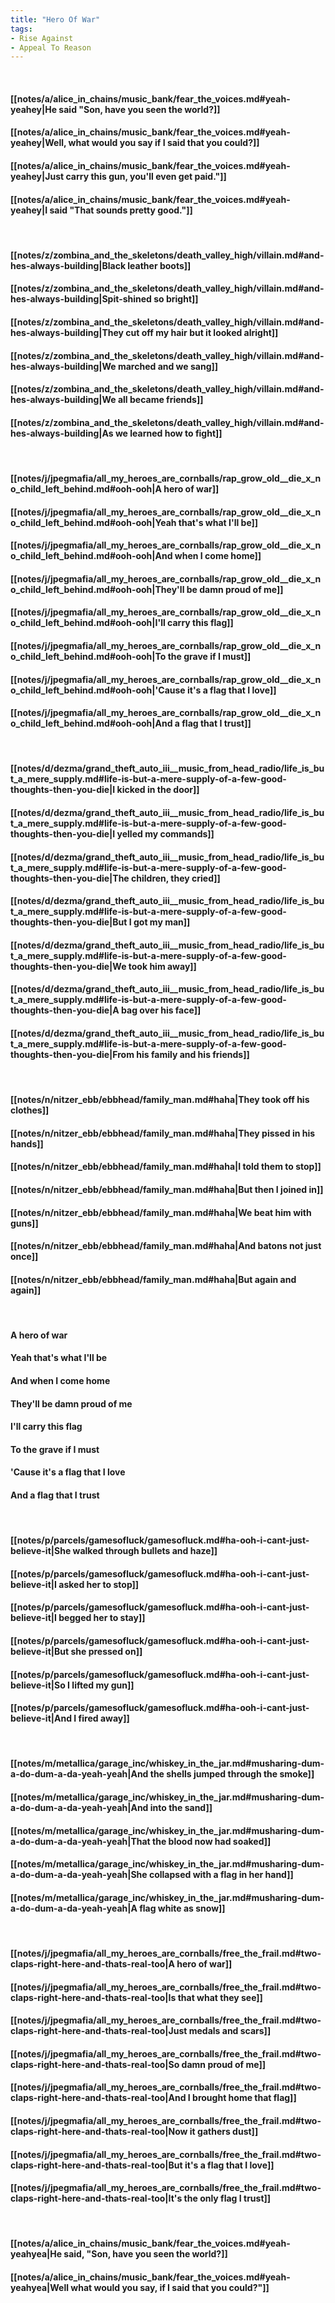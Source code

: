 ```yaml
---
title: "Hero Of War"
tags:
- Rise Against
- Appeal To Reason
---
```

&nbsp;
#### [[notes/a/alice_in_chains/music_bank/fear_the_voices.md#yeah-yeahey|He said "Son, have you seen the world?]]
#### [[notes/a/alice_in_chains/music_bank/fear_the_voices.md#yeah-yeahey|Well, what would you say if I said that you could?]]
#### [[notes/a/alice_in_chains/music_bank/fear_the_voices.md#yeah-yeahey|Just carry this gun, you'll even get paid."]]
#### [[notes/a/alice_in_chains/music_bank/fear_the_voices.md#yeah-yeahey|I said "That sounds pretty good."]]
&nbsp;
#### [[notes/z/zombina_and_the_skeletons/death_valley_high/villain.md#and-hes-always-building|Black leather boots]]
#### [[notes/z/zombina_and_the_skeletons/death_valley_high/villain.md#and-hes-always-building|Spit-shined so bright]]
#### [[notes/z/zombina_and_the_skeletons/death_valley_high/villain.md#and-hes-always-building|They cut off my hair but it looked alright]]
#### [[notes/z/zombina_and_the_skeletons/death_valley_high/villain.md#and-hes-always-building|We marched and we sang]]
#### [[notes/z/zombina_and_the_skeletons/death_valley_high/villain.md#and-hes-always-building|We all became friends]]
#### [[notes/z/zombina_and_the_skeletons/death_valley_high/villain.md#and-hes-always-building|As we learned how to fight]]
&nbsp;
#### [[notes/j/jpegmafia/all_my_heroes_are_cornballs/rap_grow_old__die_x_no_child_left_behind.md#ooh-ooh|A hero of war]]
#### [[notes/j/jpegmafia/all_my_heroes_are_cornballs/rap_grow_old__die_x_no_child_left_behind.md#ooh-ooh|Yeah that's what I'll be]]
#### [[notes/j/jpegmafia/all_my_heroes_are_cornballs/rap_grow_old__die_x_no_child_left_behind.md#ooh-ooh|And when I come home]]
#### [[notes/j/jpegmafia/all_my_heroes_are_cornballs/rap_grow_old__die_x_no_child_left_behind.md#ooh-ooh|They'll be damn proud of me]]
#### [[notes/j/jpegmafia/all_my_heroes_are_cornballs/rap_grow_old__die_x_no_child_left_behind.md#ooh-ooh|I'll carry this flag]]
#### [[notes/j/jpegmafia/all_my_heroes_are_cornballs/rap_grow_old__die_x_no_child_left_behind.md#ooh-ooh|To the grave if I must]]
#### [[notes/j/jpegmafia/all_my_heroes_are_cornballs/rap_grow_old__die_x_no_child_left_behind.md#ooh-ooh|'Cause it's a flag that I love]]
#### [[notes/j/jpegmafia/all_my_heroes_are_cornballs/rap_grow_old__die_x_no_child_left_behind.md#ooh-ooh|And a flag that I trust]]
&nbsp;
#### [[notes/d/dezma/grand_theft_auto_iii__music_from_head_radio/life_is_but_a_mere_supply.md#life-is-but-a-mere-supply-of-a-few-good-thoughts-then-you-die|I kicked in the door]]
#### [[notes/d/dezma/grand_theft_auto_iii__music_from_head_radio/life_is_but_a_mere_supply.md#life-is-but-a-mere-supply-of-a-few-good-thoughts-then-you-die|I yelled my commands]]
#### [[notes/d/dezma/grand_theft_auto_iii__music_from_head_radio/life_is_but_a_mere_supply.md#life-is-but-a-mere-supply-of-a-few-good-thoughts-then-you-die|The children, they cried]]
#### [[notes/d/dezma/grand_theft_auto_iii__music_from_head_radio/life_is_but_a_mere_supply.md#life-is-but-a-mere-supply-of-a-few-good-thoughts-then-you-die|But I got my man]]
#### [[notes/d/dezma/grand_theft_auto_iii__music_from_head_radio/life_is_but_a_mere_supply.md#life-is-but-a-mere-supply-of-a-few-good-thoughts-then-you-die|We took him away]]
#### [[notes/d/dezma/grand_theft_auto_iii__music_from_head_radio/life_is_but_a_mere_supply.md#life-is-but-a-mere-supply-of-a-few-good-thoughts-then-you-die|A bag over his face]]
#### [[notes/d/dezma/grand_theft_auto_iii__music_from_head_radio/life_is_but_a_mere_supply.md#life-is-but-a-mere-supply-of-a-few-good-thoughts-then-you-die|From his family and his friends]]
&nbsp;
#### [[notes/n/nitzer_ebb/ebbhead/family_man.md#haha|They took off his clothes]]
#### [[notes/n/nitzer_ebb/ebbhead/family_man.md#haha|They pissed in his hands]]
#### [[notes/n/nitzer_ebb/ebbhead/family_man.md#haha|I told them to stop]]
#### [[notes/n/nitzer_ebb/ebbhead/family_man.md#haha|But then I joined in]]
#### [[notes/n/nitzer_ebb/ebbhead/family_man.md#haha|We beat him with guns]]
#### [[notes/n/nitzer_ebb/ebbhead/family_man.md#haha|And batons not just once]]
#### [[notes/n/nitzer_ebb/ebbhead/family_man.md#haha|But again and again]]
&nbsp;
#### A hero of war
#### Yeah that's what I'll be
#### And when I come home
#### They'll be damn proud of me
#### I'll carry this flag
#### To the grave if I must
#### 'Cause it's a flag that I love
#### And a flag that I trust
&nbsp;
#### [[notes/p/parcels/gamesofluck/gamesofluck.md#ha-ooh-i-cant-just-believe-it|She walked through bullets and haze]]
#### [[notes/p/parcels/gamesofluck/gamesofluck.md#ha-ooh-i-cant-just-believe-it|I asked her to stop]]
#### [[notes/p/parcels/gamesofluck/gamesofluck.md#ha-ooh-i-cant-just-believe-it|I begged her to stay]]
#### [[notes/p/parcels/gamesofluck/gamesofluck.md#ha-ooh-i-cant-just-believe-it|But she pressed on]]
#### [[notes/p/parcels/gamesofluck/gamesofluck.md#ha-ooh-i-cant-just-believe-it|So I lifted my gun]]
#### [[notes/p/parcels/gamesofluck/gamesofluck.md#ha-ooh-i-cant-just-believe-it|And I fired away]]
&nbsp;
#### [[notes/m/metallica/garage_inc/whiskey_in_the_jar.md#musharing-dum-a-do-dum-a-da-yeah-yeah|And the shells jumped through the smoke]]
#### [[notes/m/metallica/garage_inc/whiskey_in_the_jar.md#musharing-dum-a-do-dum-a-da-yeah-yeah|And into the sand]]
#### [[notes/m/metallica/garage_inc/whiskey_in_the_jar.md#musharing-dum-a-do-dum-a-da-yeah-yeah|That the blood now had soaked]]
#### [[notes/m/metallica/garage_inc/whiskey_in_the_jar.md#musharing-dum-a-do-dum-a-da-yeah-yeah|She collapsed with a flag in her hand]]
#### [[notes/m/metallica/garage_inc/whiskey_in_the_jar.md#musharing-dum-a-do-dum-a-da-yeah-yeah|A flag white as snow]]
&nbsp;
#### [[notes/j/jpegmafia/all_my_heroes_are_cornballs/free_the_frail.md#two-claps-right-here-and-thats-real-too|A hero of war]]
#### [[notes/j/jpegmafia/all_my_heroes_are_cornballs/free_the_frail.md#two-claps-right-here-and-thats-real-too|Is that what they see]]
#### [[notes/j/jpegmafia/all_my_heroes_are_cornballs/free_the_frail.md#two-claps-right-here-and-thats-real-too|Just medals and scars]]
#### [[notes/j/jpegmafia/all_my_heroes_are_cornballs/free_the_frail.md#two-claps-right-here-and-thats-real-too|So damn proud of me]]
#### [[notes/j/jpegmafia/all_my_heroes_are_cornballs/free_the_frail.md#two-claps-right-here-and-thats-real-too|And I brought home that flag]]
#### [[notes/j/jpegmafia/all_my_heroes_are_cornballs/free_the_frail.md#two-claps-right-here-and-thats-real-too|Now it gathers dust]]
#### [[notes/j/jpegmafia/all_my_heroes_are_cornballs/free_the_frail.md#two-claps-right-here-and-thats-real-too|But it's a flag that I love]]
#### [[notes/j/jpegmafia/all_my_heroes_are_cornballs/free_the_frail.md#two-claps-right-here-and-thats-real-too|It's the only flag I trust]]
&nbsp;
#### [[notes/a/alice_in_chains/music_bank/fear_the_voices.md#yeah-yeahyea|He said, "Son, have you seen the world?]]
#### [[notes/a/alice_in_chains/music_bank/fear_the_voices.md#yeah-yeahyea|Well what would you say, if I said that you could?"]]
